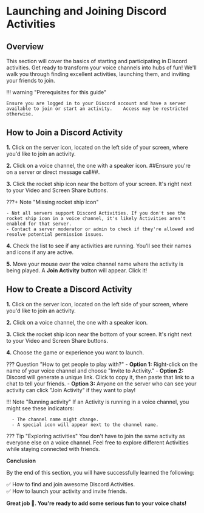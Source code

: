 # **Launching and Joining Discord Activities**

## Overview

This section will cover the basics of starting and participating in Discord activities. Get ready to transform your voice channels into hubs of fun! We'll walk you through finding excellent activities, launching them, and inviting your friends to join.

!!! warning "Prerequisites for this guide"

    Ensure you are logged in to your Discord account and have a server available to join or start an activity.    Access may be restricted otherwise.


## How to Join a Discord Activity

**1.** Click on the server icon, located on the left side of your screen, where you'd like to join an activity.

**2.** Click on a voice channel, the one with a speaker icon. ##Ensure you're on a server or direct message call##.

<!-- **Note:** Before joining an activity, ensure you have permission to access the specific voice channel. -->

**3.** Click the rocket ship icon near the bottom of your screen. It's right next to your Video and Screen Share buttons.

???+ Note "Missing rocket ship icon"

    - Not all servers support Discord Activities. If you don't see the rocket ship icon in a voice channel, it's likely Activities aren't enabled for that server.
    - Contact a server moderator or admin to check if they're allowed and resolve potential permission issues.

**4.** Check the list to see if any activities are running. You'll see their names and icons if any are active.

**5.** Move your mouse over the voice channel name where the activity is being played. A **Join Activity** button will appear. Click it!

<!-- **Success:** You've joined an Activity! -->

## How to Create a Discord Activity

**1.** Click on the server icon, located on the left side of your screen, where you'd like to join an activity.

**2.** Click on a voice channel, the one with a speaker icon.

**3.** Click the rocket ship icon near the bottom of your screen. It's right next to your Video and Screen Share buttons.

**4.** Choose the game or experience you want to launch.

??? Question "How to get people to play with?"
    - **Option 1:** Right-click on the name of your voice channel and choose "Invite to Activity."
    - **Option 2:** Discord will generate a unique link. Click to copy it, then paste that link to a chat to tell your friends.
    - **Option 3:** Anyone on the server who can see your activity can click "Join Activity" if they want to play!

<!-- **Success:** You've successfully created an Activity! -->

!!! Note "Running activity"
    If an Activity is running in a voice channel, you might see these indicators:  

      - The channel name might change.
      - A special icon will appear next to the channel name.
??? Tip "Exploring activities"
    You don't have to join the same activity as everyone else on a voice channel. Feel free to explore different Activities while staying connected with friends.

**Conclusion**

By the end of this section, you will have successfully learned the following:

✅ How to find and join awesome Discord Activities.  
✅ How to launch your activity and invite friends.

**Great job 🤗. You're ready to add some serious fun to your voice chats!**
